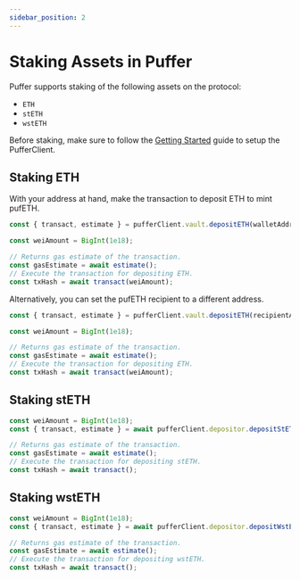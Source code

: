 ```yaml
---
sidebar_position: 2
---
```


# Staking Assets in Puffer

Puffer supports staking of the following assets on the protocol:

- `ETH`
- `stETH`
- `wstETH`

Before staking, make sure to follow the [Getting Started](../getting-started.mdx#1-setup-the-puffer-client) guide to setup the PufferClient.

## Staking ETH

With your address at hand, make the transaction to deposit ETH to mint pufETH.

```ts
const { transact, estimate } = pufferClient.vault.depositETH(walletAddress);

const weiAmount = BigInt(1e18);

// Returns gas estimate of the transaction.
const gasEstimate = await estimate();
// Execute the transaction for depositing ETH.
const txHash = await transact(weiAmount);
```

Alternatively, you can set the pufETH recipient to a different address.

```ts
const { transact, estimate } = pufferClient.vault.depositETH(recipientAddress);

const weiAmount = BigInt(1e18);

// Returns gas estimate of the transaction.
const gasEstimate = await estimate();
// Execute the transaction for depositing ETH.
const txHash = await transact(weiAmount);
```

## Staking stETH

```ts
const weiAmount = BigInt(1e18);
const { transact, estimate } = await pufferClient.depositor.depositStETH(walletAddress, weiAmount);

// Returns gas estimate of the transaction.
const gasEstimate = await estimate();
// Execute the transaction for depositing stETH.
const txHash = await transact();
```

## Staking wstETH

```ts
const weiAmount = BigInt(1e18);
const { transact, estimate } = await pufferClient.depositor.depositWstETH(walletAddress, weiAmount);

// Returns gas estimate of the transaction.
const gasEstimate = await estimate();
// Execute the transaction for depositing wstETH.
const txHash = await transact();
```
